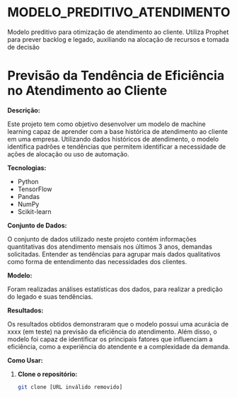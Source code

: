 # MODELO_PREDITIVO_ATENDIMENTO
Modelo preditivo para otimização de atendimento ao cliente. Utiliza Prophet para prever backlog e legado, auxiliando na alocação de recursos e tomada de decisão
# Previsão da Tendência de Eficiência no Atendimento ao Cliente

**Descrição:**

Este projeto tem como objetivo desenvolver um modelo de machine learning capaz de aprender com a base histórica de atendimento ao cliente em uma empresa. Utilizando dados históricos de atendimento, o modelo identifica padrões e tendências que permitem identificar a necessidade de ações de alocação ou uso de automação.

**Tecnologias:**

* Python
* TensorFlow
* Pandas
* NumPy
* Scikit-learn

**Conjunto de Dados:**

O conjunto de dados utilizado neste projeto contém informações quantitativas dos atendimento mensais nos últimos 3 anos, demandas solicitadas. Entender as tendências para agrupar mais dados qualitativos como forma de entendimento das necessidades dos clientes.

**Modelo:**

Foram realizadas análises estatísticas dos dados,  para realizar a predição do legado e suas tendências.

**Resultados:**

Os resultados obtidos demonstraram que o modelo possui uma acurácia de xxxx (em teste) na previsão da eficiência do atendimento. Além disso, o modelo foi capaz de identificar os principais fatores que influenciam a eficiência, como a experiência do atendente e a complexidade da demanda.

**Como Usar:**

1. **Clone o repositório:**
   ```bash
   git clone [URL inválido removido]
